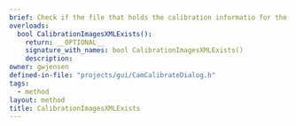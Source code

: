 ```yaml
---
brief: Check if the file that holds the calibration informatio for the setup exists.
overloads:
  bool CalibrationImagesXMLExists():
    return: __OPTIONAL__
    signature_with_names: bool CalibrationImagesXMLExists()
    description:
owner: gwjensen
defined-in-file: "projects/gui/CamCalibrateDialog.h"
tags:
  - method
layout: method
title: CalibrationImagesXMLExists
---
```

